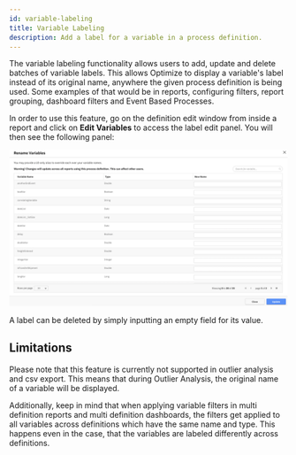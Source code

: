 ```yaml
---
id: variable-labeling
title: Variable Labeling
description: Add a label for a variable in a process definition.
---
```


The variable labeling functionality allows users to add, update and delete batches of variable labels. This allows Optimize to display a variable's label instead of its original name, anywhere the given process definition is being used. Some examples of that would be
in reports, configuring filters, report grouping, dashboard filters and Event Based Processes.

In order to use this feature, go on the definition edit window from inside a report and click on **Edit Variables** to access the label edit panel. You will then see the following panel:

![Label Edit panel](./img/variable-labeling-panel.png)

A label can be deleted by simply inputting an empty field for its value.

## Limitations

Please note that this feature is currently not supported in outlier analysis and csv export. This means that during Outlier Analysis, the original name of a variable will be displayed.

Additionally, keep in mind that when applying variable filters in multi definition reports and multi definition dashboards, the filters get applied to all variables across definitions which have the same name and type. This happens even in the case, that the variables are labeled differently across definitions.